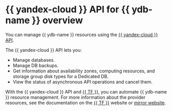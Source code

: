 # {{ yandex-cloud }} API for {{ ydb-name }} overview

You can manage {{ ydb-name }} resources using the [{{ yandex-cloud }} API](../../api-design-guide/).

The {{ yandex-cloud }} API lets you:

* Manage databases.
* Manage DB backups.
* Get information about availability zones, computing resources, and storage group disk types for a Dedicated DB.
* View the status of asynchronous API operations and cancel them.

With the {{ yandex-cloud }} API and [{{ TF }}](https://www.terraform.io/), you can automate {{ ydb-name }} resource management.
For more information about the provider resources, see the documentation on the [{{ TF }}](https://www.terraform.io/docs/providers/yandex/index.html) website or [mirror website](https://registry.tfpla.net/providers/yandex-cloud/yandex/latest/docs).
